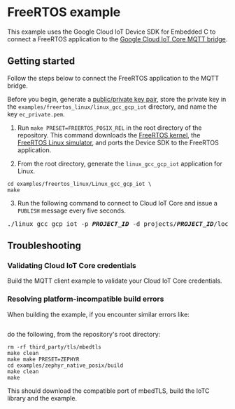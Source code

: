 # FreeRTOS example

This example uses the Google Cloud IoT Device SDK for Embedded C to connect a FreeRTOS application to the [Google Cloud IoT Core MQTT bridge](https://cloud.google.com/iot/docs/how-tos/mqtt-bridge#iot-core-mqtt-auth-run-cpp).

## Getting started

Follow the steps below to connect the FreeRTOS application to the MQTT bridge.

Before you begin, generate a [public/private key pair](https://cloud.google.com/iot/docs/how-tos/credentials/keys), store the private key in the `examples/freertos_linux/linux_gcc_gcp_iot` directory, and name the key `ec_private.pem`.

1. Run `make PRESET=FREERTOS_POSIX_REL` in the root directory of the repository. This command downloads the [FreeRTOS kernel](https://www.freertos.org/index.html), the [FreeRTOS Linux simulator](https://www.freertos.org/FreeRTOS-simulator-for-Linux.html), and ports the Device SDK to the FreeRTOS application.

2. From the root directory, generate the `linux_gcc_gcp_iot` application for Linux.

```
cd examples/freertos_linux/Linux_gcc_gcp_iot \
make
```

3. Run the following command to connect to Cloud IoT Core and issue a `PUBLISH` message every five seconds.

<pre>
./linux_gcc_gcp_iot -p <i><b>PROJECT_ID</b></i> -d projects/<i><b>PROJECT_ID</b></i>/locations/<i><b>REGION</b></i>/registries/<i><b>REGISTRY_ID</b></i>/devices/<i><b>DEVICE_ID</b></i> -t /devices/<i><b>DEVICE_ID</b></i>/state
</pre>

## Troubleshooting

### Validating Cloud IoT Core credentials

Build the MQTT client example to validate your Cloud IoT Core credentials.

### Resolving platform-incompatible build errors

When building the example, if you encounter similar errors like:

```

```

do the following, from the repository's root directory:

```
rm -rf third_party/tls/mbedtls
make clean
make make PRESET=ZEPHYR
cd examples/zephyr_native_posix/build
make clean
make
```

This should download the compatible port of mbedTLS, build the IoTC library and the example.
